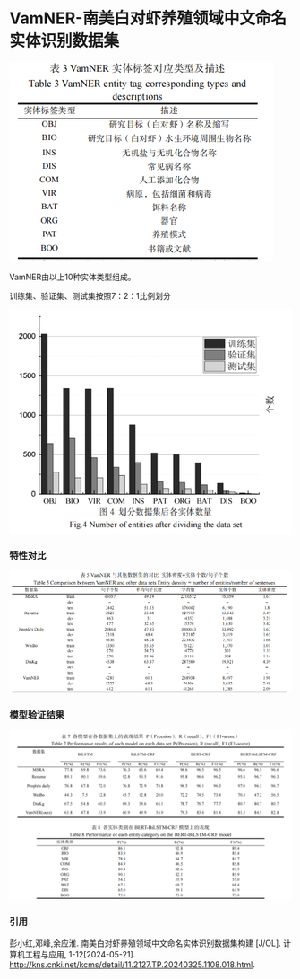 # VamNER-南美白对虾养殖领域中文命名实体识别数据集

![image-20240225215057469](./实体类型.png)

VamNER由以上10种实体类型组成。



训练集、验证集、测试集按照7：2：1比例划分

![image-20240225215448832](./训练集划分.png)

### 特性对比

![image-20240225215532265](./特性对比.png)

### 模型验证结果

![image-20240225215532265](./模型验证结果.png)

### 引用

彭小红,邓峰,余应淮. 南美白对虾养殖领域中文命名实体识别数据集构建 [J/OL]. 计算机工程与应用, 1-12[2024-05-21]. http://kns.cnki.net/kcms/detail/11.2127.TP.20240325.1108.018.html.

